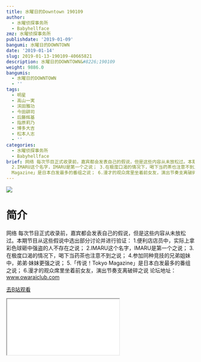 ```yaml
---
title: 水曜日的Downtown 190109
author:
  - 水曜侦探事务所
  - Babyhellface
zmz: 水曜侦探事务所
publishdate: '2019-01-09'
bangumi: 水曜日的DOWNTOWN
date: '2019-01-14'
slug: 2019-01-13-190109-40665821
description: 水曜日的DOWNTOWN&#8226;190109
weight: 9886.0
bangumis:
  - 水曜日的DOWNTOWN
  - ''
tags:
  - 明星
  - 高山一実
  - 滨田雅功
  - 今田耕司
  - 后藤辉基
  - 指原莉乃
  - 博多大吉
  - 松本人志
  - ''
categories:
  - 水曜侦探事务所
  - Babyhellface
brief: 网络 每次节目正式收录前，嘉宾都会发表自己的假说，但是这些内容从未放松过。本期节目从这些假说中选出部分讨论并进行验证： 1.便利店店员中，实际上拿彩色球砸中强盗的人不存在之说；
  2.IMARU这个名字，IMARU是第一个之说； 3.在极度口渴的情况下，喝下当药茶也注意不到之说； 4.参加同种竞技的兄弟姐妹中，弟弟·妹妹更强之说； 5.「传说！Tokyo
  Magazine」是日本白发最多的番组之说； 6.漫才的观众席里坐着前女友，演出节奏支离破碎之说 论坛地址：www.owaraiclub.com
---
```

![](https://i.imgur.com/lFcysLO.jpg)
# 简介  
网络
每次节目正式收录前，嘉宾都会发表自己的假说，但是这些内容从未放松过。本期节目从这些假说中选出部分讨论并进行验证：
1.便利店店员中，实际上拿彩色球砸中强盗的人不存在之说；
2.IMARU这个名字，IMARU是第一个之说；
3.在极度口渴的情况下，喝下当药茶也注意不到之说；
4.参加同种竞技的兄弟姐妹中，弟弟·妹妹更强之说；
5.「传说！Tokyo Magazine」是日本白发最多的番组之说；
6.漫才的观众席里坐着前女友，演出节奏支离破碎之说
论坛地址：www.owaraiclub.com  

[去B站观看](https://www.bilibili.com/video/av40665821/)
<div class ="resp-container"><iframe class="testiframe" src="//player.bilibili.com/player.html?aid=40665821"", scrolling="no", allowfullscreen="true" > </iframe></div> 
